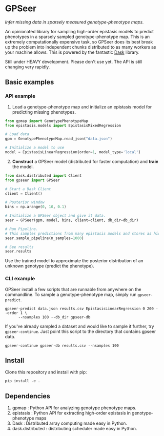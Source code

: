 # GPSeer
*Infer missing data in sparsely measured genotype-phenotype maps.*

An opinionated library for sampling high-order epistasis models to predict 
phenotypes in a sparsely sampled genotype-phenotype map. This is an extremely 
computationally expensive task, so GPSeer does its best break up the problem 
into independent chunks distributed to as many workers as your machine allows. 
This is powered by the fantastic [Dask](https://github.com/dask/dask) library.

Still under HEAVY development. Please don't use yet. The API is still changing very rapidly.

## Basic examples

### API example

1. Load a genotype-phenotype map and initialize an epistasis model for predicting missing phenotypes.

```python
from gpmap import GenotypePhenotypeMap
from epistasis.models import EpistasisMixedRegression

# Load data
gpm = GenotypePhenotypeMap.read_json("data.json")

# Initialize a model to use
model = EpistasisLinearRegression(order=1, model_type='local')
```
2. **Construct** a GPSeer model (distributed for faster computation) and **train** the model.

```python
from dask.distributed import Client
from gpseer import GPSeer

# Start a Dask Client
client = Client()

# Posterior window
bins = np.arange(0, 10, 0.1)

# Initialize a GPSeer object and give it data.
seer = GPSeer(gpm, model, bins, client=client, db_dir=db_dir)

# Run Pipeline.
# This samples predictions from many epistasis models and stores as histograms.
seer.sample_pipeline(n_samples=1000)

# See results
seer.results
```

Use the trained model to approximate the posterior distribution of an unknown 
genotype (predict the phenotype). 

### CLI example

GPSeer install a few scripts that are runnable from anywhere on the commandline. 
To sample a genotype-phenotype map, simply run `gpseer-predict`.

```
gpseer-predict data.json results.csv EpistasisLinearRegression 0 200 --order 1 \
      --nsamples 100 --db_dir gpseer-db
```

If you've already sampled a dataset and would like to sample it further, try
`gpseer-continue`. Just point this script to the directory that contains 
gpseer data.

```
gpseer-continue gpseer-db results.csv --nsamples 100 
```

## Install

Clone this repository and install with pip:

```
pip install -e .
```

## Dependencies

1. gpmap : Python API for analyzing genotype phenotype maps.
2. epistasis : Python API for extracting high-order epistasis in genotype-phenotype maps
4. Dask : Distributed array computing made easy in Python.
5. dask.distributed : distributing scheduler made easy in Python.

